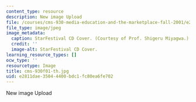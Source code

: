 ```yaml
---
content_type: resource
description: New image Upload
file: /courses/cms-930-media-education-and-the-marketplace-fall-2001/e2811dae35044400bdc1fc80ea6fe702_cms-930f01-th.jpg
file_type: image/jpeg
image_metadata:
  caption: StarFestival CD Cover. (Courtesy of Prof. Shigeru Miyagwa.)
  credit: ''
  image-alt: StarFestival CD Cover.
learning_resource_types: []
ocw_type: ''
resourcetype: Image
title: cms-930f01-th.jpg
uid: e2811dae-3504-4400-bdc1-fc80ea6fe702
---
```

New image Upload

